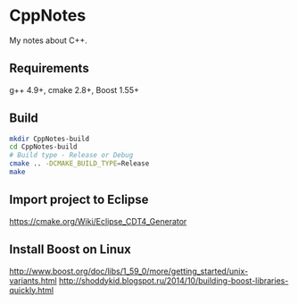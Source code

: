 CppNotes
========

My notes about C++.

## Requirements
g++ 4.9+, cmake 2.8+, Boost 1.55+

## Build

``` bash
mkdir CppNotes-build
cd CppNotes-build
# Build type - Release or Debug
cmake .. -DCMAKE_BUILD_TYPE=Release
make
```

## Import project to Eclipse
https://cmake.org/Wiki/Eclipse_CDT4_Generator

## Install Boost on Linux
http://www.boost.org/doc/libs/1_59_0/more/getting_started/unix-variants.html
http://shoddykid.blogspot.ru/2014/10/building-boost-libraries-quickly.html
